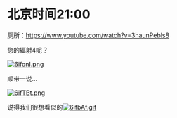 # 北京时间21:00

厕所：https://www.youtube.com/watch?v=3haunPebls8

您的辐射4呢？

[![6ifonI.png](https://s3.ax1x.com/2021/03/01/6ifonI.png)](https://imgtu.com/i/6ifonI)

顺带一说...

[![6ifTBt.png](https://s3.ax1x.com/2021/03/01/6ifTBt.png)](https://imgtu.com/i/6ifTBt)

说得我们很想看似的[![6ifbAf.gif](https://s3.ax1x.com/2021/03/01/6ifbAf.gif)](https://imgtu.com/i/6ifbAf)